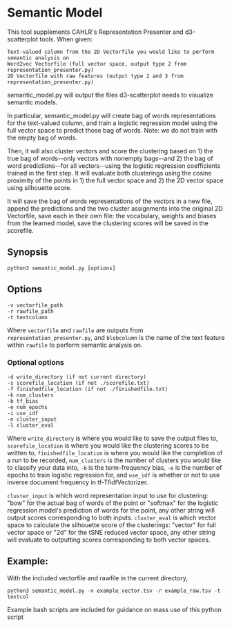 # Semantic Model

This tool supplements CAHLR's Representation Presenter and d3-scatterplot tools. When given:

    Text-valued column from the 2D Vectorfile you would like to perform semantic analysis on
    Word2vec Vectorfile (full vector space, output type 2 from representation_presenter.py)
    2D Vectorfile with raw features (output type 2 and 3 from representation_presenter.py)


semantic_model.py will output the files d3-scatterplot needs to visualize semantic models.

In particular, semantic_model.py will create bag of words representations for the text-valued column, and train a logistic regression model using the full vector space to predict those bag of words. Note: we do not train with the empty bag of words.

Then, it will also cluster vectors and score the clustering based on 1) the true bag of words--only vectors with nonempty bags--and 2) the bag of word predictions--for all vectors--using the logistic regression coefficients trained in the first step. It will evaluate both clusterings using the cosine proximity of the points in 1) the full vector space and 2) the 2D vector space using silhouette score.

It will
    save the bag of words representations of the vectors in a new file,
    append the predictions and the two cluster assignments into the original 2D Vectorfile,
    save each in their own file: the vocabulary, weights and biases from the learned model,
    save the clustering scores will be saved in the scorefile.

## Synopsis

    python3 semantic_model.py [options]

## Options
    -v vectorfile_path
    -r rawfile_path
    -t textcolumn
Where  `vectorfile` and `rawfile` are outputs from `representation_presenter.py`, and `blobcolumn` is the name of the text feature within `rawfile` to perform semantic analysis on.

### Optional options
    -d write_directory (if not current directory)
    -s scorefile_location (if not ./scorefile.txt)
    -f finishedfile_location (if not ./finishedfile.txt)
    -k num_clusters
    -b tf_bias
    -e num_epochs
    -i use_idf
    -n cluster_input
    -l cluster_eval
Where `write_directory` is where you would like to save the output files to, `scorefile_location` is where you would like the clustering scores to be written to, `finishedfile_location` is where you would like the completion of a run to be recorded, `num_clusters` is the number of clusters you would like to classify your data into, `-b` is the term-frequency bias, `-e` is the number of epochs to train logistic regression for, and `use_idf` is whether or not to use inverse document frequency in tf-TfidfVectorizer.

`cluster_input` is which word representation input to use for clustering: "bow" for the actual bag of words of the point or "softmax" for the logistic regression model's prediction of words for the point, any other string will output scores corresponding to both inputs. `cluster_eval` is which vector space to calculate the silhouette score of the clusterings: "vector" for full vector space or "2d" for the tSNE reduced vector space, any other string will evaluate to outputting scores corresponding to both vector spaces.

## Example:
With the included vectorfile and rawfile in the current directory,

	python3 semantic_model.py -v example_vector.tsv -r example_raw.tsv -t textcol


Example bash scripts are included for guidance on mass use of this python script
